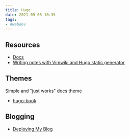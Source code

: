 ```yaml
---
title: Hugo
date: 2021-09-05 10:35
tags:
- #webdev
---
```


## Resources

* [Docs](https://gohugo.io/documentation/)
* [Writing notes with Vimwiki and Hugo static generator](https://cristianpb.github.io/blog/vimwiki-hugo)

## Themes

Simple and "just works" docs theme
* [hugo-book](https://github.com/alex-shpak/hugo-book)

## Blogging

* [Deploying My Blog](20210905184127-deploying-my-blog.md)

